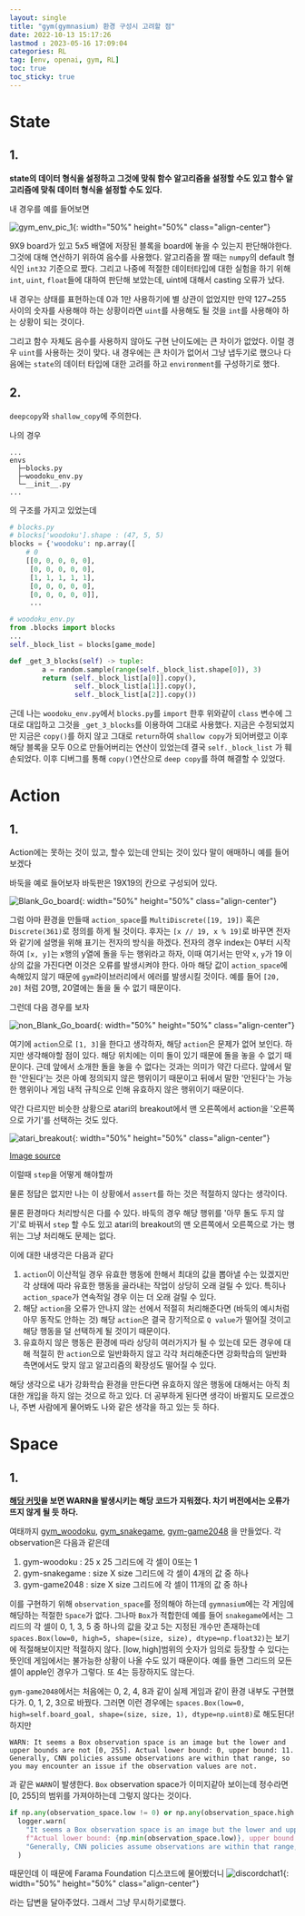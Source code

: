 ```yaml
---
layout: single
title: "gym(gymnasium) 환경 구성시 고려할 점"
date: 2022-10-13 15:17:26
lastmod : 2023-05-16 17:09:04
categories: RL
tag: [env, openai, gym, RL]
toc: true
toc_sticky: true
---
```


# State

## 1.

**state의 데이터 형식을 설정하고 그것에 맞춰 함수 알고리즘을 설정할 수도 있고 함수 알고리즘에 맞춰 데이터 형식을 설정할 수도 있다.**

내 경우를 예를 들어보면

![gym_env_pic_1](../../assets/images/rl/gym_env_pic_1.png){: width="50%" height="50%" class="align-center"}

9X9 board가 있고 5x5 배열에 저장된 블록을 board에 놓을 수 있는지 판단해야한다. 그것에 대해 연산하기 위하여 음수를 사용했다. 알고리즘을 짤 때는 `numpy`의 default 형식인 `int32` 기준으로 짰다. 그리고 나중에 적절한 데이터타입에 대한 실험을 하기 위해 `int`, `uint`, `float`들에 대하여 판단해 보았는데, uint에 대해서 casting 오류가 났다.

내 경우는 상태를 표현하는데 0과 1만 사용하기에 별 상관이 없었지만 만약 127~255 사이의 숫자를 사용해야 하는 상황이라면 `uint`를 사용해도 될 것을 `int`를 사용해야 하는 상황이 되는 것이다.

그리고 함수 자체도 음수를 사용하지 않아도 구현 난이도에는 큰 차이가 없었다. 이럴 경우 `uint`를 사용하는 것이 맞다. 내 경우에는 큰 차이가 없어서 그냥 냅두기로 했으나 다음에는 `state`의 데이터 타입에 대한 고려를 하고 `environment`를 구성하기로 했다.

## 2.

`deepcopy`와 `shallow_copy`에 주의한다.

나의 경우

```
...
envs
  ├─blocks.py
  ├─woodoku_env.py
  └─__init__.py
...
```
의 구조를 가지고 있었는데

```python
# blocks.py
# blocks['woodoku'].shape : (47, 5, 5)
blocks = {'woodoku': np.array([
    # 0
    [[0, 0, 0, 0, 0],
     [0, 0, 0, 0, 0],
     [1, 1, 1, 1, 1],
     [0, 0, 0, 0, 0],
     [0, 0, 0, 0, 0]],
     ...
```

```python
# woodoku_env.py
from .blocks import blocks
...
self._block_list = blocks[game_mode]

def _get_3_blocks(self) -> tuple:
        a = random.sample(range(self._block_list.shape[0]), 3)
        return (self._block_list[a[0]].copy(),
                self._block_list[a[1]].copy(),
                self._block_list[a[2]].copy())
```
근데 나는 `woodoku_env.py`에서 `blocks.py`를 `import` 한후 위와같이 `class` 변수에 그대로 대입하고 그것을 `_get_3_blocks`를 이용하여 그대로 사용했다.
지금은 수정되었지만 지금은 `copy()`를 하지 않고 그대로 `return`하여 `shallow copy`가 되어버렸고 이후 해당 블록을 모두 0으로 만들어버리는 연산이 있었는데 결국 `self._block_list` 가 훼손되었다. 이후 디버그를 통해 `copy()`연산으로 `deep copy`를 하여 해결할 수 있었다.

# Action

## 1.
Action에는 못하는 것이 있고, 할수 있는데 안되는 것이 있다 말이 애매하니 예를 들어보겠다

바둑을 예로 들어보자 바둑판은 19X19의 칸으로 구성되어 있다.

![Blank_Go_board](../../assets/images/rl/Blank_Go_board.png){: width="50%" height="50%" class="align-center"}

그럼 아마 환경을 만들때 `action_space`를 `MultiDiscrete([19, 19])` 혹은 `Discrete(361)`로 정의를 하게 될 것이다. 후자는 `[x // 19, x % 19]`로 바꾸면 전자와 같기에 설명을 위해 표기는 전자의 방식을 하겠다. 전자의 경우 index는 0부터 시작하여 `[x, y]`는 x행의 y열에 돌을 두는 행위라고 하자, 이때 여기서는 만약 `x`, `y`가 19 이상의 값을 가진다면 이것은 오류를 발생시켜야 한다. 아마 해당 값이 `action_space`에 속해있지 않기 때문에 `gym`라이브러리에서 에러를 발생시킬 것이다. 예를 들어 `[20, 20]` 처럼 20행, 20열에는 돌을 둘 수 없기 때문이다.

그런데 다음 경우를 보자

![non_Blank_Go_board](../../assets/images/rl/non_Blank_Go_board.png){: width="50%" height="50%" class="align-center"}

여기에 `action`으로 `[1, 3]`을 한다고 생각하자, 해당 `action`은 문제가 없어 보인다. 하지만 생각해야할 점이 있다. 해당 위치에는 이미 돌이 있기 때문에 돌을 놓을 수 없기 때문이다. 근데 앞에서 소개한 돌을 놓을 수 없다는 것과는 의미가 약간 다르다. 앞에서 말한 '안된다'는 것은 아예 정의되지 않은 행위이기 때문이고 뒤에서 말한 '안된다'는 가능한 행위이나 게임 내적 규칙으로 인해 유효하지 않은 행위이기 때문이다.

약간 다르지만 비슷한 상황으로 atari의 breakout에서 맨 오른쪽에서 action을 '오른쪽으로 가기'를 선택하는 것도 있다.

![atari_breakout](../../assets/images/rl/atari_breakout.gif){: width="50%" height="50%" class="align-center"}

[Image source]([atari_breakout](https://towardsdatascience.com/tutorial-double-deep-q-learning-with-dueling-network-architectures-4c1b3fb7f756))


이럴때 `step`을 어떻게 해야할까

물론 정답은 없지만 나는 이 상황에서 `assert`를 하는 것은 적절하지 않다는 생각이다.

물론 환경마다 처리방식은 다를 수 있다. 바둑의 경우 해당 행위를 '아무 돌도 두지 않기'로 바꿔서 `step` 할 수도 있고 atari의 breakout의 맨 오른쪽에서 오른쪽으로 가는 행위는 그냥 처리해도 문제는 없다.

이에 대한 내생각은 다음과 같다

1. `action`이 이산적일 경우 유효한 행동에 한해서 최대의 값을 뽑아낼 수는 있겠지만 각 상태에 따라 유효한 행동을 골라내는 작업이 상당히 오래 걸릴 수 있다. 특히나 `action_space`가 연속적일 경우 이는 더 오래 걸릴 수 있다.
2. 해당 `action`을 오류가 안나지 않는 선에서 적절히 처리해준다면 (바둑의 예시처럼 아무 동작도 안하는 것) 해당 `action`은 결국 장기적으로 `Q value`가 떨어질 것이고 해당 행동을 덜 선택하게 될 것이기 때문이다.
3. 유효하지 않은 행동은 환경에 따라 상당히 여러가지가 될 수 있는데 모든 경우에 대해 적절히 한 `action`으로 일반화하지 않고 각각 처리해준다면 강화학습의 일반화 측면에서도 맞지 않고 알고리즘의 확장성도 떨어질 수 있다.

해당 생각으로 내가 강화학습 환경을 만든다면 유효하지 않은 행동에 대해서는 아직 최대한 개입을 하지 않는 것으로 하고 있다. 더 공부하게 된다면 생각이 바뀔지도 모르겠으나, 주변 사람에게 물어봐도 나와 같은 생각을 하고 있는 듯 하다.


# Space

## 1.

**[해당 커밋](https://github.com/Farama-Foundation/Gymnasium/commit/1bf58d8eb46dcb7e2da1a34c35b19af2565badf1#diff-09b11a63d0b8a53af3031d436624c12c82864156a4eddf296179b4cf85f26f12L33-L38)을 보면 WARN을 발생시키는 해당 코드가 지워졌다. 차기 버전에서는 오류가 뜨지 않게 될 듯 하다.**

여태까지 [gym_woodoku](https://github.com/helpingstar/gym-woodoku), [gym_snakegame](https://github.com/helpingstar/gym-snakegame), [gym-game2048](https://github.com/helpingstar/gym-game2048) 을 만들었다. 각 observation은 다음과 같은데
1. gym-woodoku : 25 x 25 그리드에 각 셀이 0또는 1
2. gym-snakegame : size X size 그리드에 각 셀이 4개의 값 중 하나
3. gym-game2048 : size X size 그리드에 각 셀이 11개의 값 중 하나

이를 구현하기 위해 `observation_space`를 정의해야 하는데 `gymnasium`에는 각 게임에 해당하는 적절한 `Space`가 없다. 그나마 `Box`가 적합한데 예를 들어  `snakegame`에서는 그리드의 각 셀이 0, 1, 3, 5 중 하나의 값을 갖고 5는 지정된 개수만 존재하는데 `spaces.Box(low=0, high=5, shape=(size, size), dtype=np.float32)`는 보기에 적절해보이지만 적절하지 않다. $[\text{low}, \text{high}]$범위의 숫자가 임의로 등장할 수 있다는 뜻인데 게임에서는 불가능한 상황이 나올 수도 있기 때문이다. 예를 들면 그리드의 모든 셀이 apple인 경우가 그렇다. 또 4는 등장하지도 않는다.

`gym-game2048`에서는 처음에는 0, 2, 4, 8과 같이 실제 게임과 같이 환경 내부도 구현했다가. 0, 1, 2, 3으로 바꿨다. 그러면 이런 경우에는 `spaces.Box(low=0, high=self.board_goal, shape=(size, size, 1), dtype=np.uint8)`로 해도된다! 하지만 
```
WARN: It seems a Box observation space is an image but the lower and upper bounds are not [0, 255]. Actual lower bound: 0, upper bound: 11. Generally, CNN policies assume observations are within that range, so you may encounter an issue if the observation values are not.
```

과 같은 `WARN`이 발생한다. `Box` observation space가 이미지같아 보이는데 정수라면 [0, 255]의 범위를 가져야하는데 그렇지 않다는 것이다.

```python
if np.any(observation_space.low != 0) or np.any(observation_space.high != 255):
  logger.warn(
    "It seems a Box observation space is an image but the lower and upper bounds are not [0, 255]. "
    f"Actual lower bound: {np.min(observation_space.low)}, upper bound: {np.max(observation_space.high)}. "
    "Generally, CNN policies assume observations are within that range, so you may encounter an issue if the observation values are not."
  )
```

때문인데 이 때문에 Farama Foundation 디스코드에 물어봤더니
![discordchat1](../../assets/images/etc/discordchat1.png){: width="50%" height="50%" class="align-center"}

라는 답변을 달아주었다. 그래서 그냥 무시하기로했다.